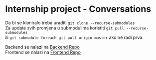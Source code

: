 # Internship project - Conversations

Da bi se kloniralo treba uraditi `git clone --recurse-submodules`<br/>
Za update svih promjena u submodulima koristiti `git pull --recurse-submodules`<br/> ili 
`git submodule foreach git pull origin master` ako ne radi prva.

Backend se nalazi na [Backend Repo](https://github.com/apozegija1/Conversations-Backend.git)<br/>
Frontend se nalazi na [Frontend Repo](https://github.com/apozegija1/Conversations-Frontend.git)<br/>

